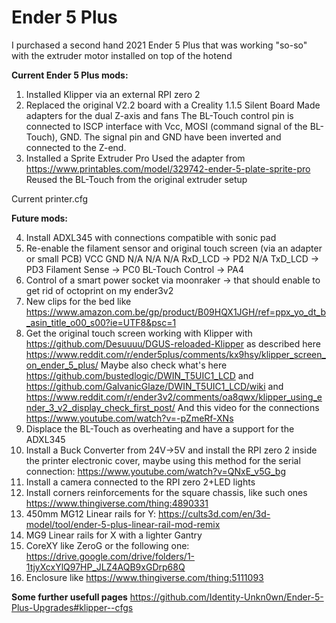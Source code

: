 # Ender 5 Plus

I purchased a second hand 2021 Ender 5 Plus that was working "so-so" with the extruder motor installed on top of the hotend

**Current Ender 5 Plus mods:**
1. Installed Klipper via an external RPI zero 2
2. Replaced the original V2.2 board with a Creality 1.1.5 Silent Board
  Made adapters for the dual Z-axis and fans
  The BL-Touch control pin is connected to ISCP interface with Vcc, MOSI (command signal of the BL-Touch), GND. The signal pin and GND have been inverted and connected to the Z-end.
3. Installed a Sprite Extruder Pro
  Used the adapter from https://www.printables.com/model/329742-ender-5-plate-sprite-pro
  Reused the BL-Touch from the original extruder setup

Current printer.cfg

**Future mods:**

4. Install ADXL345 with connections compatible with sonic pad
5. Re-enable the filament sensor and original touch screen (via an adapter or small PCB)
   VCC                        GND
   N/A                        N/A
   N/A                        RxD_LCD -> PD2
   N/A                        TxD_LCD -> PD3
   Filament Sense -> PC0      BL-Touch Control -> PA4
6. Control of a smart power socket via moonraker -> that should enable to get rid of octoprint on my ender3v2
7. New clips for the bed like https://www.amazon.com.be/gp/product/B09HQX1JGH/ref=ppx_yo_dt_b_asin_title_o00_s00?ie=UTF8&psc=1
8. Get the original touch screen working with Klipper with https://github.com/Desuuuu/DGUS-reloaded-Klipper as described here https://www.reddit.com/r/ender5plus/comments/kx9hsy/klipper_screen_on_ender_5_plus/
Maybe also check what's here https://github.com/bustedlogic/DWIN_T5UIC1_LCD and https://github.com/GalvanicGlaze/DWIN_T5UIC1_LCD/wiki and https://www.reddit.com/r/ender3v2/comments/oa8qwx/klipper_using_ender_3_v2_display_check_first_post/
And this video for the connections https://www.youtube.com/watch?v=-pZmeRf-XNs
9. Displace the BL-Touch as overheating and have a support for the ADXL345
10. Install a Buck Converter from 24V->5V and install the RPI zero 2 inside the printer electronic cover, maybe using this method for the serial connection: https://www.youtube.com/watch?v=QNxE_v5G_bg
11. Install a camera connected to the RPI zero 2+LED lights
12. Install corners reinforcements for the square chassis, like such ones https://www.thingiverse.com/thing:4890331
13. 450mm MG12 Linear rails for Y: https://cults3d.com/en/3d-model/tool/ender-5-plus-linear-rail-mod-remix
14. MG9 Linear rails for X with a lighter Gantry
15. CoreXY like ZeroG or the following one: https://drive.google.com/drive/folders/1-1tjyXcxYlQ97HP_JLZ4AQB9xGDrp68Q 
16. Enclosure like https://www.thingiverse.com/thing:5111093

**Some further usefull pages**
https://github.com/Identity-Unkn0wn/Ender-5-Plus-Upgrades#klipper--cfgs
